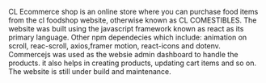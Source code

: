 CL Ecommerce shop is an online store where you can purchase food items from the cl foodshop website, otherwise known as CL COMESTIBLES.
The website was built using the javascript framework known as react as its primary language. 
Other npm dependecies which include: animation on scroll, reac-scroll, axios,framer motion, react-icons and dotenv.
Commercejs was used as the websie admin dashboard to handle the products. it also helps in creating products, updating cart items and so on.
The website is still under build and maintenance.
